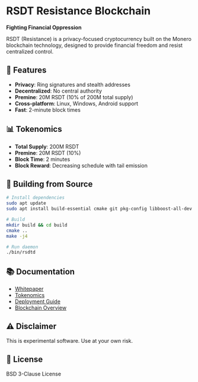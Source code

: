 # RSDT Resistance Blockchain

**Fighting Financial Oppression**

RSDT (Resistance) is a privacy-focused cryptocurrency built on the Monero blockchain technology, designed to provide financial freedom and resist centralized control.

## 🚀 Features

- **Privacy**: Ring signatures and stealth addresses
- **Decentralized**: No central authority
- **Premine**: 20M RSDT (10% of 200M total supply)
- **Cross-platform**: Linux, Windows, Android support
- **Fast**: 2-minute block times

## 📊 Tokenomics

- **Total Supply**: 200M RSDT
- **Premine**: 20M RSDT (10%)
- **Block Time**: 2 minutes
- **Block Reward**: Decreasing schedule with tail emission

## 🔧 Building from Source

```bash
# Install dependencies
sudo apt update
sudo apt install build-essential cmake git pkg-config libboost-all-dev libssl-dev libzmq3-dev libunbound-dev libsodium-dev libunwind8-dev liblzma-dev libreadline6-dev libldns-dev libexpat1-dev libgtest-dev doxygen graphviz

# Build
mkdir build && cd build
cmake ..
make -j4

# Run daemon
./bin/rsdtd
```

## 📚 Documentation

- [Whitepaper](RESISTANCE_BLOCKCHAIN_WHITEPAPER.pdf)
- [Tokenomics](RSDT_TOKENOMICS_PROFESSIONAL.pdf)
- [Deployment Guide](RSDT_DEPLOYMENT_BIBLE_UPDATED.pdf)
- [Blockchain Overview](RSDT_BLOCKCHAIN_OVERVIEW.pdf)

## ⚠️ Disclaimer

This is experimental software. Use at your own risk.

## 📄 License

BSD 3-Clause License